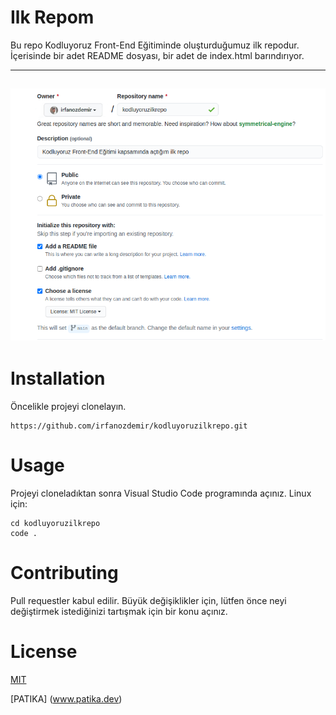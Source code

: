 # Ilk Repom
Bu repo Kodluyoruz Front-End Eğitiminde oluşturduğumuz ilk repodur. İçerisinde bir adet README dosyası, bir adet de index.html barındırıyor.

---
![GITHUB](img/github.png)
---
# Installation
Öncelikle projeyi clonelayın.
```
https://github.com/irfanozdemir/kodluyoruzilkrepo.git
```
# Usage
Projeyi cloneladıktan sonra Visual Studio Code programında açınız.
Linux için:
```
cd kodluyoruzilkrepo
code .
```

# Contributing
Pull requestler kabul edilir. Büyük değişiklikler için, lütfen önce neyi değiştirmek istediğinizi tartışmak için bir konu açınız.

# License
[MIT](https://choosealicense.com/licenses/mit/)

[PATIKA] (www.patika.dev)